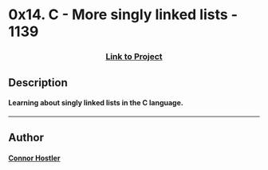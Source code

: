 # 0x14. C - More singly linked lists - 1139 
### <center>[Link to Project](https://github.com/chostler24/holbertonschool-low_level_programming)</center>
 ## Description
 #### Learning about singly linked lists in the C language.
 ---
 ## Author
 #### [Connor Hostler](chostler24)